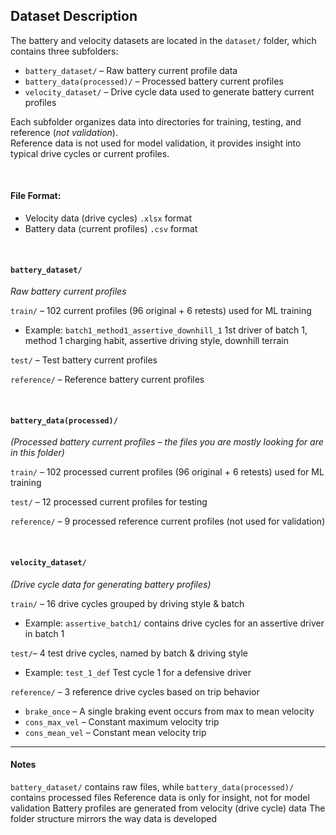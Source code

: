 ## Dataset Description

The battery and velocity datasets are located in the `dataset/` folder, which contains three subfolders:

- `battery_dataset/` – Raw battery current profile data
- `battery_data(processed)/` – Processed battery current profiles
- `velocity_dataset/` – Drive cycle data used to generate battery current profiles

Each subfolder organizes data into directories for training, testing, and reference (*not validation*).  
Reference data is not used for model validation, it provides insight into typical drive cycles or current profiles.

<br>

#### File Format:
- Velocity data (drive cycles) `.xlsx` format  
- Battery data (current profiles) `.csv` format  

<br>

#### `battery_dataset/ `
*Raw battery current profiles*

`train/` – 102 current profiles (96 original + 6 retests) used for ML training
  - Example: `batch1_method1_assertive_downhill_1` 
    1st driver of batch 1, method 1 charging habit, assertive driving style, downhill terrain
  
`test/` – Test battery current profiles

`reference/` – Reference battery current profiles

<br>

#### `battery_data(processed)/` 
*(Processed battery current profiles – the files you are mostly looking for are in this folder)*  

`train/` – 102 processed current profiles (96 original + 6 retests) used for ML training

`test/` – 12 processed current profiles for testing

`reference/` – 9 processed reference current profiles (not used for validation)

<br>

#### `velocity_dataset/ `
*(Drive cycle data for generating battery profiles)*

`train/` – 16 drive cycles grouped by driving style & batch
  - Example: `assertive_batch1/` contains drive cycles for an assertive driver in batch 1

`test/`– 4 test drive cycles, named by batch & driving style
  - Example: `test_1_def` Test cycle 1 for a defensive driver

`reference/` – 3 reference drive cycles based on trip behavior
  - `brake_once` – A single braking event occurs from max to mean velocity
  - `cons_max_vel` – Constant maximum velocity trip
  - `cons_mean_vel` – Constant mean velocity trip

---

#### Notes
`battery_dataset/` contains raw files, while `battery_data(processed)/` contains processed files
Reference data is only for insight, not for model validation
Battery profiles are generated from velocity (drive cycle) data
The folder structure mirrors the way data is developed